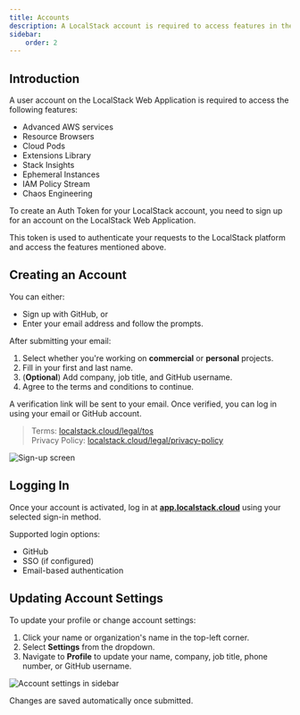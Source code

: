 ```yaml
---
title: Accounts
description: A LocalStack account is required to access features in the Web Application, and to access any of our offerings.
sidebar:
    order: 2
---
```


## Introduction

A user account on the LocalStack Web Application is required to access the following features:

- Advanced AWS services
- Resource Browsers
- Cloud Pods
- Extensions Library
- Stack Insights
- Ephemeral Instances
- IAM Policy Stream
- Chaos Engineering

To create an Auth Token for your LocalStack account, you need to sign up for an account on the LocalStack Web Application.

This token is used to authenticate your requests to the LocalStack platform and access the features mentioned above.

## Creating an Account

You can either:

- Sign up with GitHub, or  
- Enter your email address and follow the prompts.

After submitting your email:

1. Select whether you're working on **commercial** or **personal** projects.
2. Fill in your first and last name.
3. (**Optional**) Add company, job title, and GitHub username.
4. Agree to the terms and conditions to continue.

A verification link will be sent to your email.
Once verified, you can log in using your email or GitHub account.

> Terms: [localstack.cloud/legal/tos](https://www.localstack.cloud/legal/tos)  
> Privacy Policy: [localstack.cloud/legal/privacy-policy](https://www.localstack.cloud/legal/privacy-policy)

![Sign-up screen](/images/aws/account-signup-form.png)

## Logging In

Once your account is activated, log in at [**app.localstack.cloud**](https://app.localstack.cloud) using your selected sign-in method.

Supported login options:
- GitHub
- SSO (if configured)
- Email-based authentication

## Updating Account Settings

To update your profile or change account settings:

1. Click your name or organization's name in the top-left corner.
2. Select **Settings** from the dropdown.
3. Navigate to **Profile** to update your name, company, job title, phone number, or GitHub username.

![Account settings in sidebar](/images/aws/account-settings.png)

Changes are saved automatically once submitted.